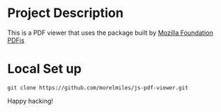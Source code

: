 # Project Description

This is a PDF viewer that uses the package built by [Mozilla Foundation PDFjs](https://mozilla.github.io/pdf.js/build/pdf.js)

# Local Set up

```
git clone https://github.com/morelmiles/js-pdf-viewer.git
```

Happy hacking!
